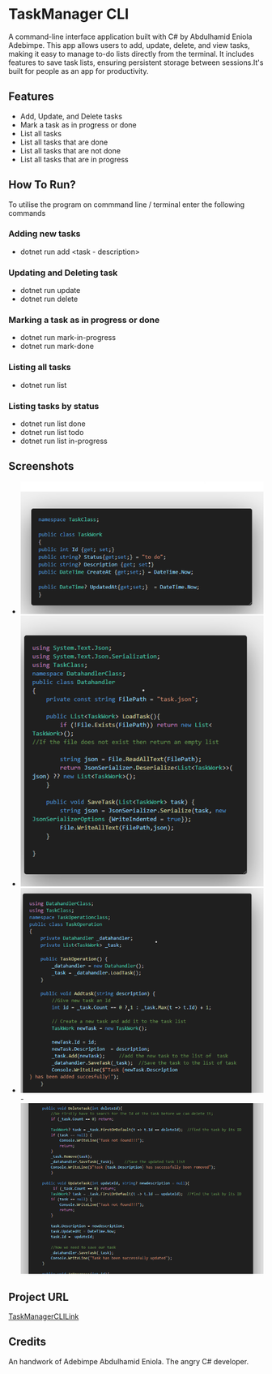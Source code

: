 
# TaskManager CLI

A command-line interface application built with C# by Abdulhamid Eniola Adebimpe. This app allows users to add, update, delete, and view tasks, making it easy to manage to-do lists directly from the terminal. It includes features to save task lists, ensuring persistent storage between sessions.It's built for people as an app for productivity.


## Features

- Add, Update, and Delete tasks
- Mark a task as in progress or done
- List all tasks
- List all tasks that are done
- List all tasks that are not done
- List all tasks that are in progress



## How To Run?
To utilise the program on commmand line / terminal enter the following commands

### Adding new tasks
- dotnet run add <task - description>

### Updating and Deleting task
- dotnet run update <task-id> <task-description>
- dotnet run delete <task-id>

### Marking a task as in progress or done
- dotnet run mark-in-progress <task-id>
- dotnet run mark-done

### Listing all tasks
- dotnet run list

### Listing tasks by status
- dotnet run list done
- dotnet run list todo
- dotnet run list in-progress

## Screenshots

- ![Task Class](/Screenshots/taskclass.png)
- ![Datahandler Class](/Screenshots/datahandlerclass.png)
- ![Task Operation](/Screenshots/3.png)
-![Task Operation](/Screenshots/5.png)

## Project URL
[TaskManagerCLILink](url "https://github.com/AdebimpeAbdulhamidEniola/TaskManagerCLI.git")

## Credits

An handwork of Adebimpe Abdulhamid Eniola. The angry C# developer.
